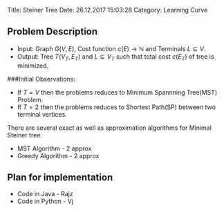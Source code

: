 Title: Steiner Tree
Date: 26.12.2017 15:03:28
Category: Learning Curve

## Problem Description

* Input: Graph $G(V,E)$, Cost function $c(E) \rightarrow \mathbb{N}$ and 
		Terminals $L \subseteq V$.
* Output: Tree $T(V_T, E_T)$ and $L \subseteq V_T$  such that total cost $c(E_T)$ of tree is minimized.


###Initial  Observations:
- If $T = V$ then the problems reduces to Minimum Spannning Tree(MST) Problem.
- If $T = 2$ then the problems reduces to Shortest Path(SP) between two terminal vertices.


There are several exact as well as approximation algorithms for Minimal Steiner tree.

* MST Algorithm - 2 approx
* Greedy Algorithm - 2 approx


## Plan for implementation
- Code in Java - Rajz
- Code in Python - Vj 
